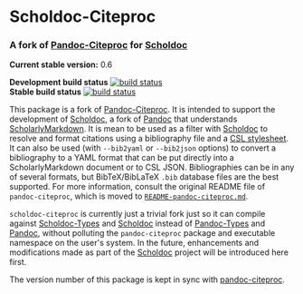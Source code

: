 Scholdoc-Citeproc
=================

### A fork of [Pandoc-Citeproc][pandoc-citeproc] for [Scholdoc][scholdoc]

**Current stable version:** 0.6

**Development build status** [![build status][scholarly-devel-travisimage]][travis_stat]  
**Stable build status** [![build status][scholarly-travisimage]][travis_stat]

This package is a fork of [Pandoc-Citeproc][pandoc-citeproc]. It is intended to
support the development of [Scholdoc][scholdoc], a fork of [Pandoc][pandoc]
that understands [ScholarlyMarkdown][scholmd]. It is mean to be used as a
filter with [Scholdoc][scholdoc] to resolve and format citations using a
bibliography file and a [CSL stylesheet][csl]. It can also be used (with
`--bib2yaml` or `--bib2json` options) to convert a bibliography to a YAML
format that can be put directly into a ScholarlyMarkdown document or to CSL
JSON. Bibliographies can be in any of several formats, but BibTeX/BibLaTeX
`.bib` database files are the best supported. For more information, consult the
original README file of `pandoc-citeproc`, which is moved to
[`README-pandoc-citeproc.md`][citeproc-readme-blob].

`scholdoc-citeproc` is currently just a trivial fork just so it can compile
against [Scholdoc-Types][scholdoc-types] and [Scholdoc][scholdoc] instead of
[Pandoc-Types][pandoc-types] and [Pandoc][pandoc], without polluting the
`pandoc-citeproc` package and executable namespace on the user's system. In the
future, enhancements and modifications made as part of the [Scholdoc][scholdoc]
project will be introduced here first.

The version number of this package is kept in sync with [pandoc-citeproc].

[scholmd]: http://scholarlymarkdown.com
[scholdoc]: https://github.com/timtylin/scholdoc
[scholdoc-types]: https://github.com/timtylin/scholdoc-types
[pandoc]: http://johnmacfarlane.net/pandoc/
[pandoc-types]: https://github.com/jgm/pandoc-types
[pandoc-citeproc]: https://github.com/jgm/pandoc-citeproc
[travis_stat]: https://travis-ci.org/timtylin/scholdoc-citeproc
[scholarly-devel-travisimage]: https://travis-ci.org/timtylin/scholdoc-citeproc.svg?branch=scholarly-devel
[scholarly-travisimage]: https://travis-ci.org/timtylin/scholdoc-citeproc.svg?branch=scholarly
[citeproc-readme-blob]: https://github.com/timtylin/scholdoc-citeproc/blob/scholarly-devel/README-pandoc-citeproc
[csl]: http://citationstyles.org
